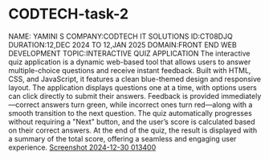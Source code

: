 # CODTECH-task-2
NAME: YAMINI S
COMPANY:CODTECH IT SOLUTIONS
ID:CT08DJQ
DURATION:12,DEC 2024 TO 12,JAN 2025
DOMAIN:FRONT END WEB DEVELOPMENT
TOPIC:INTERACTIVE QUIZ APPLICATION
The interactive quiz application is a dynamic web-based tool that allows users to answer multiple-choice questions and receive instant feedback. Built with HTML, CSS, and JavaScript, it features a clean blue-themed design and responsive layout. The application displays questions one at a time, with options users can click directly to submit their answers. Feedback is provided immediately—correct answers turn green, while incorrect ones turn red—along with a smooth transition to the next question. The quiz automatically progresses without requiring a "Next" button, and the user’s score is calculated based on their correct answers. At the end of the quiz, the result is displayed with a summary of the total score, offering a seamless and engaging user experience.
[Screenshot 2024-12-30 013400](https://github.com/user-attachments/assets/21290312-2ee0-4ed5-bbb1-c3fb80a98550)
